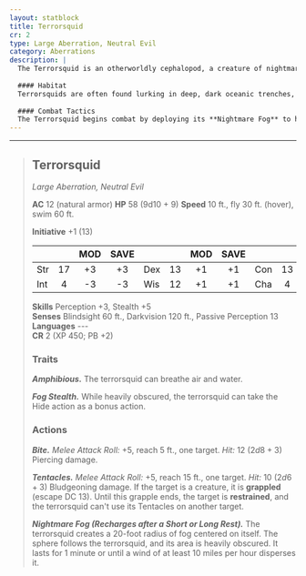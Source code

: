 ```yaml
---
layout: statblock
title: Terrorsquid
cr: 2
type: Large Aberration, Neutral Evil
category: Aberrations
description: |
  The Terrorsquid is an otherworldly cephalopod, a creature of nightmare that glides through both deep water and the open air. It uses its innate ability to generate a dense, obscuring fog, from which it launches surprise attacks with its long, powerful tentacles, binding and biting its unfortunate victims.
  
  #### Habitat
  Terrorsquids are often found lurking in deep, dark oceanic trenches, murky freshwater caves, or abandoned seaside fortresses. They can also hover in mist-shrouded swamps or mountain passes, using their **Nightmare Fog** to create an ideal hunting ground.
  
  #### Combat Tactics
  The Terrorsquid begins combat by deploying its **Nightmare Fog** to heavily obscure the area, then uses **Fog Stealth** to effectively hide as a bonus action. It uses its 15-foot reach **Tentacles** attack to grapple and restrain a target, then follows up with its powerful **Bite**. Its **Amphibious** nature allows it to flee easily into the nearest body of water.
---
```


___
> ## Terrorsquid
> *Large Aberration, Neutral Evil*
> 
> **AC** 12 (natural armor) **HP** 58 (9d10 + 9) **Speed** 10 ft., fly 30 ft. (hover), swim 60 ft.
> 
> **Initiative** +1 (13)
>
> | | | MOD | SAVE | | | MOD | SAVE | | | MOD | SAVE |
> |:--|:-:|:----:|:----:|:--|:-:|:----:|:----:|:--|:-:|:----:|:----:|
> |Str| 17| +3 | +3 |Dex| 13| +1 | +1 |Con| 13| +1 | +1 |
> |Int| 4| -3 | -3 |Wis| 12| +1 | +1 |Cha| 4| -3 | -3 |
>
> **Skills** Perception +3, Stealth +5  
> **Senses** Blindsight 60 ft., Darkvision 120 ft., Passive Perception 13  
> **Languages** ---  
> **CR** 2 (XP 450; PB +2)
>
> ### Traits
>
> ***Amphibious.*** The terrorsquid can breathe air and water.
>
> ***Fog Stealth.*** While heavily obscured, the terrorsquid can take the Hide action as a bonus action.
>
> ### Actions
>
> ***Bite.*** *Melee Attack Roll:* +5, reach 5 ft., one target. *Hit:* 12 ($2d8 + 3$) Piercing damage.
>
> ***Tentacles.*** *Melee Attack Roll:* +5, reach 15 ft., one target. *Hit:* 10 ($2d6 + 3$) Bludgeoning damage. If the target is a creature, it is **grappled** (escape DC 13). Until this grapple ends, the target is **restrained**, and the terrorsquid can't use its Tentacles on another target.
>
> ***Nightmare Fog (Recharges after a Short or Long Rest).*** The terrorsquid creates a 20-foot radius of fog centered on itself. The sphere follows the terrorsquid, and its area is heavily obscured. It lasts for 1 minute or until a wind of at least 10 miles per hour disperses it.